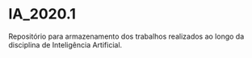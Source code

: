 # IA_2020.1
Repositório para armazenamento dos trabalhos realizados ao longo da disciplina de Inteligência Artificial.
